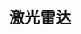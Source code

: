 ---
title: 激光雷达
description: 激光雷达是自动驾驶,智能机器人关键组件,一般由激光扫描仪、GPS和INS组成，通过测量激光脉冲的往返时间计算距离
image: img/ai/c257bdd59ce6b6e6dcc779ebceb39b5d.jpeg

# Badge style
style:
    background: "#2a9d8f"
    color: "#fff"
---